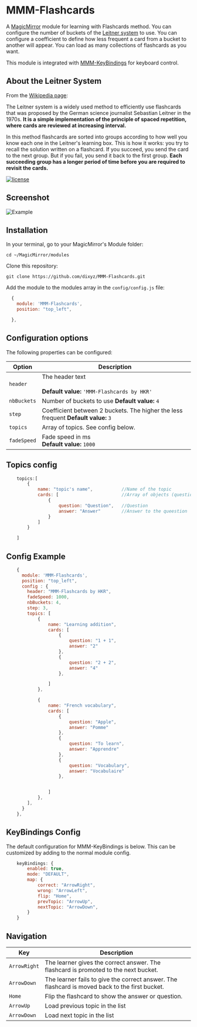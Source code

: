 # MMM-Flashcards
A [MagicMirror](https://magicmirror.builders) module for learning with Flashcards method.
You can configure the number of buckets of the [Leitner system](https://en.wikipedia.org) to use.
You can configure a coefficient to define how less frequent a card from a bucket to another will appear.
You can load as many collections of flashcards as you want.

This module is integrated with [MMM-KeyBindings](https://github.com/shbatm/MMM-KeyBindings) for keyboard control.

## About the Leitner System
From the [Wikipedia page](http://en.wikipedia.org/wiki/Leitner_system): 

The Leitner system is a widely used method to efficiently use flashcards that was proposed by the German science journalist Sebastian Leitner in the 1970s. __It is a simple implementation of the principle of spaced repetition, where cards are reviewed at increasing interval.__

In this method flashcards are sorted into groups according to how well you know each one in the Leitner's learning box. This is how it works: you try to recall the solution written on a flashcard. If you succeed, you send the card to the next group. But if you fail, you send it back to the first group. __Each succeeding group has a longer period of time before you are required to revisit the cards.__


[![license](https://img.shields.io/github/license/mashape/apistatus.svg)](https://raw.githubusercontent.com/dixyz/MMM-Flashcards/master/LICENSE)

 
## Screenshot

![Example](images/screenshot.png)


## Installation

In your terminal, go to your MagicMirror's Module folder:
````
cd ~/MagicMirror/modules
````

Clone this repository:
````
git clone https://github.com/dixyz/MMM-Flashcards.git
````

Add the module to the modules array in the `config/config.js` file:
````javascript
  {
    module: 'MMM-Flashcards',
	position: "top_left",

  },
````

## Configuration options

The following properties can be configured:


| Option                       | Description
| ---------------------------- | -----------
| `header`                     | The header text <br><br> **Default value:** `'MMM-Flashcards by HKR'`
| `nbBuckets`                  | Number of buckets to use **Default value:** `4`
| `step`                       | Coefficient between 2 buckets. The higher the less frequent **Default value:** `3`
| `topics`                     | Array of topics. See config below.
| `fadeSpeed`                  | Fade speed in ms <br> **Default value:** `1000`

## Topics config
````javascript
	topics:[
		{
			name: "topic's name",			//Name of the topic
			cards: [						//Array of objects (question / answer)
				{
					question: "Question",	//Question 
					answer: "Answer"		//Answer to the queestion
				}
			]
		}

	]
````


## Config Example

````javascript
    {
      module: 'MMM-Flashcards',
      position: "top_left",
      config : {
		header: "MMM-Flashcards by HKR",
		fadeSpeed: 1000,
		nbBuckets: 4,
		step: 3,
		topics: [
			{
				name: "Learning addition",
				cards: [
					{
						question: "1 + 1",
						answer: "2"
					},
					{
						question: "2 + 2",
						answer: "4"
					},

				]
			},

			{
				name: "French vocabulary",
				cards: [
					{
						question: "Apple",
						answer: "Pomme"
					},
					{
						question: "To learn",
						answer: "Apprendre"
					},
					{
						question: "Vocabulary",
						answer: "Vocabulaire"
					},


				]
			},	
		], 
      }
    },
````

## KeyBindings Config
The default configuration for MMM-KeyBindings is below. This can be customized by adding to the normal module config.

````javascript
	keyBindings: {
		enabled: true,
		mode: "DEFAULT",
		map: {
			correct: "ArrowRight",
			wrong: "ArrowLeft",
			flip: "Home",
			prevTopic: "ArrowUp",
			nextTopic: "ArrowDown",
		}
	}
````

## Navigation

| Key                          | Description
| ---------------------------- | -----------
| `ArrowRight`                 | The learner gives the correct answer. The flashcard is promoted to the next bucket.
| `ArrowDown`                  | The learner fails to give the correct answer. The flashcard is moved back to the first bucket.
| `Home`                       | Flip the flashcard to show the answer or question.
| `ArrowUp`                    | Load previous topic in the list
| `ArrowDown`                  | Load next topic in the list



